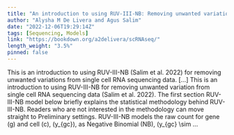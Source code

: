 ```yaml
---
title: "An introduction to using RUV-III-NB: Removing unwanted variation in single cell data"
author: "Alysha M De Livera and Agus Salim"
date: "2022-12-06T19:29:14Z"
tags: [Sequencing, Models]
link: "https://bookdown.org/a2delivera/scRNAseq/"
length_weight: "3.5%"
pinned: false
---
```


This is an introduction to using RUV-III-NB (Salim et al. 2022) for removing unwanted variations from single cell RNA sequencing data. [...] This is an introduction to using RUV-III-NB for removing unwanted variation from single cell RNA sequencing data (Salim et al. 2022). The first section RUV-III-NB model below briefly explains the statistical methodology behind RUV-III-NB. Readers who are not interested in the methodology can move straight to Preliminary settings. RUV-III-NB models the raw count for gene \(g\) and cell \(c\), \(y_{gc}\), as Negative Binomial (NB), \(y_{gc} \sim ...
